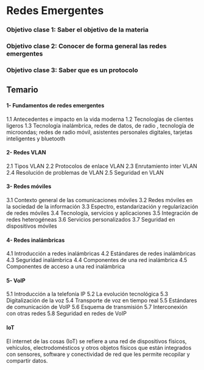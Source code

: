 # Redes Emergentes

### Objetivo clase 1: Saber el objetivo de la materia
### Objetivo clase 2: Conocer de forma general las redes emergentes
### Objetivo clase 3: Saber que es un protocolo

## Temario

#### 1- Fundamentos de redes emergentes
1.1 Antecedentes e impacto en la vida moderna
1.2 Tecnologías de clientes ligeros
1.3 Tecnología inalámbrica, redes de datos, de radio , tecnología de microondas; redes de radio móvil, asistentes personales digitales, tarjetas inteligentes y bluetooth
#### 2- Redes VLAN
2.1 Tipos VLAN
2.2 Protocolos de enlace VLAN
2.3 Enrutamiento inter VLAN
2.4 Resolución de problemas de VLAN
2.5 Seguridad en VLAN
#### 3- Redes móviles
3.1 Contexto general de las comunicaciones móviles
3.2 Redes móviles en la sociedad de la información
3.3 Espectro, estandarización y regularización de redes móviles
3.4 Tecnología, servicios y aplicaciones
3.5 Integración de redes heterogéneas
3.6 Servicios personalizados
3.7 Seguridad en dispositivos móviles
#### 4- Redes inalámbricas
4.1 Introducción a redes inalámbricas
4.2 Estándares de redes inalámbricas
4.3 Seguridad inalámbrica
4.4 Componentes de una red inalámbrica
4.5 Componentes de acceso a una red inalámbrica
#### 5- VoIP
5.1 Introducción a la telefonía IP
5.2 La evolución tecnológica
5.3 Digitalización de la voz
5.4 Transporte de voz en tiempo real
5.5 Estándares de comunicación de VoIP
5.6 Esquema de transmisión
5.7 Interconexión con otras redes
5.8 Seguridad en redes de VoIP



#### IoT

El internet de las cosas (IoT) se refiere a una red de dispositivos físicos, vehículos, electrodomésticos y otros objetos físicos que están integrados con sensores, software y conectividad de red que les permite recopilar y compartir datos.


